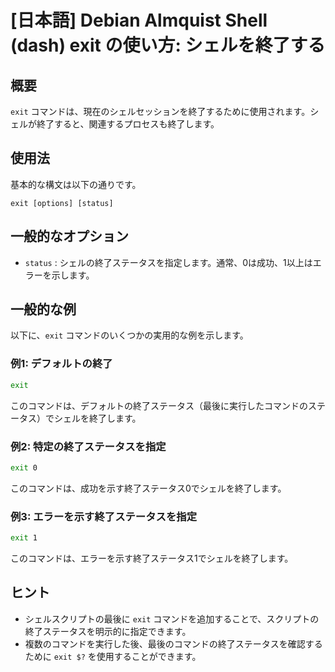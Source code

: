 # [日本語] Debian Almquist Shell (dash) exit の使い方: シェルを終了する

## 概要
`exit` コマンドは、現在のシェルセッションを終了するために使用されます。シェルが終了すると、関連するプロセスも終了します。

## 使用法
基本的な構文は以下の通りです。

```
exit [options] [status]
```

## 一般的なオプション
- `status` : シェルの終了ステータスを指定します。通常、0は成功、1以上はエラーを示します。

## 一般的な例
以下に、`exit` コマンドのいくつかの実用的な例を示します。

### 例1: デフォルトの終了
```sh
exit
```
このコマンドは、デフォルトの終了ステータス（最後に実行したコマンドのステータス）でシェルを終了します。

### 例2: 特定の終了ステータスを指定
```sh
exit 0
```
このコマンドは、成功を示す終了ステータス0でシェルを終了します。

### 例3: エラーを示す終了ステータスを指定
```sh
exit 1
```
このコマンドは、エラーを示す終了ステータス1でシェルを終了します。

## ヒント
- シェルスクリプトの最後に `exit` コマンドを追加することで、スクリプトの終了ステータスを明示的に指定できます。
- 複数のコマンドを実行した後、最後のコマンドの終了ステータスを確認するために `exit $?` を使用することができます。
